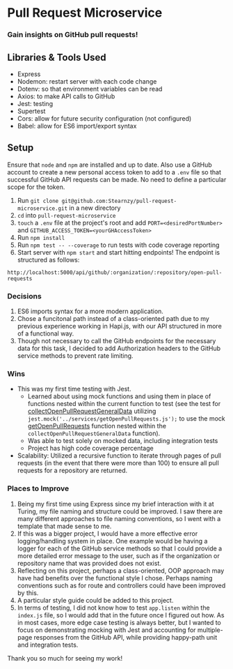 # Pull Request Microservice

### Gain insights on GitHub pull requests!

## Libraries & Tools Used
* Express
* Nodemon: restart server with each code change
* Dotenv: so that environment variables can be read
* Axios: to make API calls to GitHub
* Jest: testing
* Supertest
* Cors: allow for future security configuration (not configured)
* Babel: allow for ES6 import/export syntax

## Setup
Ensure that `node` and `npm` are installed and up to date. Also use a GitHub account to create a new personal access token to add to a `.env` file so that successful GitHub API requests can be made.  No need to define a particular scope for the token.

1. Run `git clone git@github.com:Stearnzy/pull-request-microservice.git` in a new directory
2. `cd` into `pull-request-microservice`
3. `touch` a `.env` file at the project's root and add `PORT=<desiredPortNumber>` and `GITHUB_ACCESS_TOKEN=<yourGHAccessToken>`
4. Run `npm install`
5. Run `npm test -- --coverage` to run tests with code coverage reporting
6. Start server with `npm start` and start hitting endpoints!  The endpoint is structured as follows:
```
http://localhost:5000/api/github/:organization/:repository/open-pull-requests
```

### Decisions
1. ES6 imports syntax for a more modern application.
2. Chose a funcitonal path instead of a class-oriented path due to my previous experience working in Hapi.js, with our API structured in more of a functional way.
3. Though not necessary to call the GitHub endpoints for the necessary data for this task, I decided to add Authorization headers to the GitHub service methods to prevent rate limiting.

### Wins
* This was my first time testing with Jest.
  * Learned about using mock functions and using them in place of functions nested within the current function to test (see the test for [collectOpenPullRequestGeneralData](./src/helpers/collectOpenPullRequestGeneralData.test.js) utilizing `jest.mock('../services/getOpenPullRequests.js');` to use the mock [getOpenPullRequests](./src/services/__mocks__/getOpenPullRequests.js) function nested within the `collectOpenPullRequestGeneralData` function).
  * Was able to test solely on mocked data, including integration tests
  * Project has high code coverage percentage
* Scalability: Utilized a recursive function to iterate through pages of pull requests (in the event that there were more than 100) to ensure all pull requests for a repository are returned.

### Places to Improve
1. Being my first time using Express since my brief interaction with it at Turing, my file naming and structure could be improved.  I saw there are many different approaches to file naming conventions, so I went with a template that made sense to me.
2. If this was a bigger project, I would have a more effective error logging/handling system in place.  One example would be having a logger for each of the GitHub service methods so that I could provide a more detailed error message to the user, such as if the organization or repository name that was provided does not exist.
3. Reflecting on this project, perhaps a class-oriented, OOP approach may have had benefits over the functional style I chose.  Perhaps naming conventions such as for route and controllers could have been improved by this.
4. A particular style guide could be added to this project.
5. In terms of testing, I did not know how to test `app.listen` within the `index.js` file, so I would add that in the future once I figured out how.  As in most cases, more edge case testing is always better, but I wanted to focus on demonstrating mocking with Jest and accounting for multiple-page responses from the GitHub API, while providing happy-path unit and integration tests.

Thank you so much for seeing my work!
